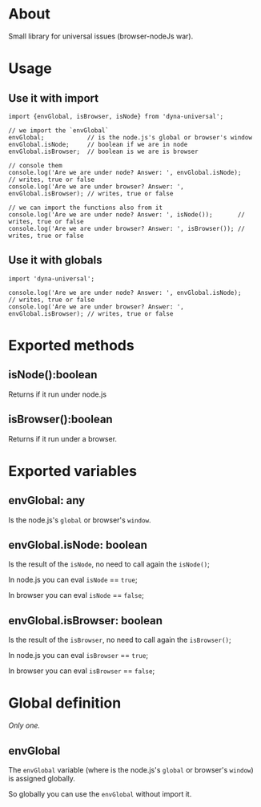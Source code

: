 ﻿# About

Small library for universal issues (browser-nodeJs war). 

# Usage

## Use it with import
```
import {envGlobal, isBrowser, isNode} from 'dyna-universal';

// we import the `envGlobal`
envGlobal;            // is the node.js's global or browser's window
envGlobal.isNode;     // boolean if we are in node
envGlobal.isBrowser;  // boolean is we are is browser

// console them
console.log('Are we are under node? Answer: ', envGlobal.isNode);       // writes, true or false
console.log('Are we are under browser? Answer: ', envGlobal.isBrowser); // writes, true or false

// we can import the functions also from it
console.log('Are we are under node? Answer: ', isNode());       // writes, true or false
console.log('Are we are under browser? Answer: ', isBrowser()); // writes, true or false

```
## Use it with globals
```
import 'dyna-universal';

console.log('Are we are under node? Answer: ', envGlobal.isNode);       // writes, true or false
console.log('Are we are under browser? Answer: ', envGlobal.isBrowser); // writes, true or false

```

# Exported methods

## isNode():boolean

Returns if it run under node.js
 
## isBrowser():boolean

Returns if it run under a browser.

# Exported variables

## envGlobal: any

Is the node.js's `global` or browser's `window`.

## envGlobal.isNode: boolean

Is the result of the `isNode`, no need to call again the `isNode()`;

In node.js you can eval `isNode` == `true`;

In browser you can eval `isNode` == `false`;

## envGlobal.isBrowser: boolean

Is the result of the `isBrowser`, no need to call again the `isBrowser()`;

In node.js you can eval `isBrowser` == `true`;

In browser you can eval `isBrowser` == `false`;

# Global definition

_Only one._

## envGlobal

The `envGlobal` variable (where is the node.js's `global` or browser's `window`) is assigned globally.

So globally you can use the `envGlobal` without import it.